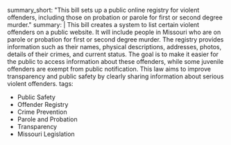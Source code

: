summary_short: "This bill sets up a public online registry for violent offenders, including those on probation or parole for first or second degree murder."
summary: |
  This bill creates a system to list certain violent offenders on a public website. It will include people in Missouri who are on parole or probation for first or second degree murder. The registry provides information such as their names, physical descriptions, addresses, photos, details of their crimes, and current status. The goal is to make it easier for the public to access information about these offenders, while some juvenile offenders are exempt from public notification. This law aims to improve transparency and public safety by clearly sharing information about serious violent offenders.
tags:
  - Public Safety
  - Offender Registry
  - Crime Prevention
  - Parole and Probation
  - Transparency
  - Missouri Legislation
